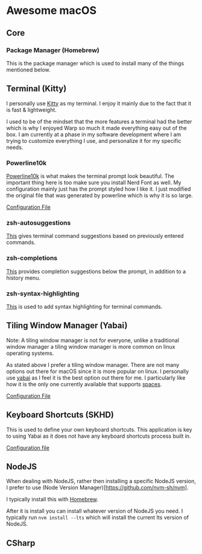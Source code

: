 # Awesome macOS

## Core

### Package Manager (Homebrew)

This is the package manager which is used to install many of the things mentioned below.

## Terminal (Kitty)

I personally use [Kitty](https://sw.kovidgoyal.net/kitty/) as my terminal. I enjoy it mainly due to the fact that it is fast & lightweight.

I used to be of the mindset that the more features a terminal had the better which is why I enjoyed Warp so much it made everything easy out of the box. 
I am currently at a phase in my software development where I am trying to customize everything I use, and personalize it for my specific needs.

### Powerline10k 

[Powerline10k](https://github.com/romkatv/powerlevel10k) is what makes the terminal prompt look beautiful. The important thing here is too make sure you install Nerd Font as well.
My configuration mainly just has the prompt styled how I like it. I just modified the original file that was generated by powerline which is why it is so large.

[Configuration File](./.p10k.zsh)

### zsh-autosuggestions

[This](https://github.com/zsh-users/zsh-autosuggestions) gives terminal command suggestions based on previously entered commands. 

### zsh-completions

[This](https://github.com/zsh-users/zsh-completions) provides completion suggestions below the prompt, in addition to a history menu.

### zsh-syntax-highlighting

[This](https://github.com/zsh-users/zsh-syntax-highlighting) is used to add syntax highlighting for terminal commands.

## Tiling Window Manager (Yabai)

Note: A tiling window manager is not for everyone, unlike a traditional window manager a tiling window manager is more common on linux operating systems.

As stated above I prefer a tiling window manager. There are not many options out there for macOS since it is more popular on linux. I personally use [yabai](https://github.com/koekeishiya/yabai#)
as I feel it is the best option out there for me. I particularly like how it is the only one currently available that supports [spaces](https://support.apple.com/guide/mac-help/work-in-multiple-spaces-mh14112/mac).

[Configuration File](./yabai/yabairc)

## Keyboard Shortcuts (SKHD)

This is used to define your own keyboard shortcuts. This application is key to using Yabai as it does not have any keyboard shortcuts process built in.

[Configuration file](./skhd/skhdrc)

## NodeJS

When dealing with NodeJS, rather then installing a specific NodeJS version, I prefer to use (Node Version Manager)[https://github.com/nvm-sh/nvm]. 

I typically install this with [Homebrew](#homebrew).

After it is install you can install whatever version of NodeJS you need. I typically run `nvm install --lts` which will install the current lts version of NodeJS.

## CSharp
